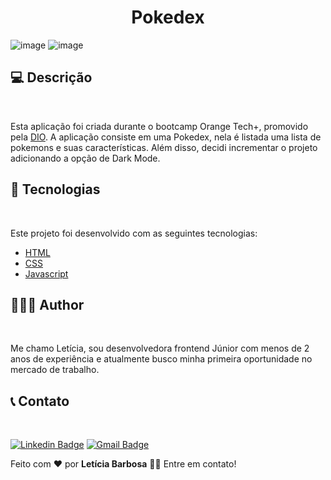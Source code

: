 <h1 align="center">Pokedex</h1>


![image](https://user-images.githubusercontent.com/78429537/204240419-a60f64c7-929a-4c3d-a7c4-62b574c283fc.png)
![image](https://user-images.githubusercontent.com/78429537/204240471-31d9e7bd-0b6d-428b-90f9-37f35014cfcc.png)


<h2>💻 Descrição</h2>
<br style="border: 1px solid #F0F0F0" /> 
<p>Esta aplicação foi criada durante o bootcamp Orange Tech+, promovido pela <a href="https://www.dio.me/" target="_blank">DIO</a>. A aplicação consiste em uma Pokedex, nela é listada uma lista de pokemons e suas características. Além disso, decidi incrementar o projeto adicionando a opção de Dark Mode.</p>

<h2>🚀 Tecnologias</h2>
<br style="border: 1px solid #F0F0F0" /> 

<span>Este projeto foi desenvolvido com as seguintes tecnologias:</span>
- <a href="https://developer.mozilla.org/pt-BR/docs/Web/HTML" target="_blank">HTML</a>
- <a href="https://developer.mozilla.org/pt-BR/docs/Web/CSS" target="_blank">CSS</a>
- <a href="https://developer.mozilla.org/pt-BR/docs/Web/JavaScript" target="_blank">Javascript</a>

<h2>👩🏽‍💻 Author</h2>
<br style="border: 1px solid #F0F0F0" /> 
<p>Me chamo Letícia, sou desenvolvedora frontend Júnior com menos de 2 anos de experiência e atualmente busco minha primeira oportunidade no mercado de trabalho.</p>

<h2>📞 Contato</h2>
<br style="border: 1px solid #F0F0F0" /> 

[![Linkedin Badge](https://img.shields.io/badge/-Letícia-blue?style=flat-square&logo=Linkedin&logoColor=white&link=https://www.linkedin.com/in/leticia-pbs/)](https://www.linkedin.com/in/leticia-pbs/) 
[![Gmail Badge](https://img.shields.io/badge/-leticiapbs408@gmail.com-c14438?style=flat-square&logo=Gmail&logoColor=white&link=mailto:leticiapbs408@gmail.com)](mailto:leticiapbs408@gmail.com)

Feito com ❤️ por <strong>Letícia Barbosa</strong> 👋🏽 Entre em contato!



